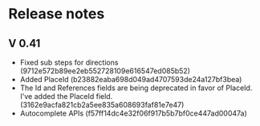 ﻿# Release notes

## V 0.41
* Fixed sub steps for directions (9712e572b89ee2eb552728109e616547ed085b52)
* Added PlaceId (b23882eaba698d049ad4707593de24a127bf3bea)
* The Id and References fields are being deprecated in favor of PlaceId. I've added the PlaceId field. (3162e9acfa821cb2a5ee835a608693faf81e7e47)
* Autocomplete APIs (f57ff14dc4e32f06f917b5b7bf0ce447ad00047a)